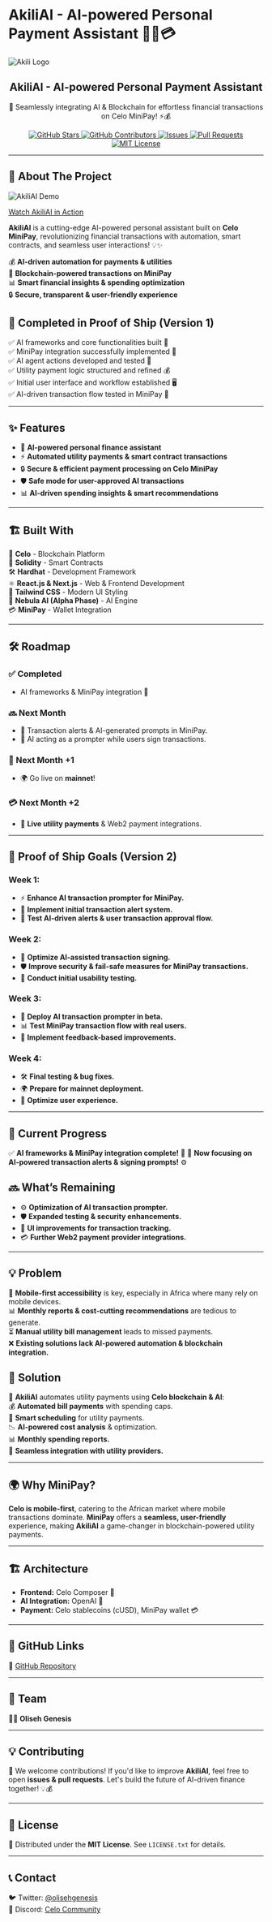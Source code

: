 # AkiliAI - AI-powered Personal Payment Assistant 🚀🤖💳


![Akili Logo](https://github.com/user-attachments/assets/e8cd702e-3a4e-4877-b213-bd205e47c377)


<p align="center">

  <h2 align="center">AkiliAI - AI-powered Personal Payment Assistant</h2>
  <p align="center">🔗 Seamlessly integrating AI & Blockchain for effortless financial transactions on Celo MiniPay! ⚡💰</p>
</p>

<p align="center">
  <a href="https://github.com/your-repo/akiliai/graphs/stars">
    <img alt="GitHub Stars" src="https://img.shields.io/github/stars/your-repo/akiliai?color=FCFF52" />
  </a>
  <a href="https://github.com/your-repo/akiliai/graphs/contributors">
    <img alt="GitHub Contributors" src="https://img.shields.io/github/contributors/your-repo/akiliai?color=E7E3D4" />
  </a>
  <a href="https://github.com/your-repo/akiliai/issues">
    <img alt="Issues" src="https://img.shields.io/github/issues/your-repo/akiliai?color=E7E3D4" />
  </a>
  <a href="https://github.com/your-repo/akiliai/pulls">
    <img alt="Pull Requests" src="https://img.shields.io/github/issues-pr/your-repo/akiliai?color=E7E3D4" />
  </a>
  <a href="https://opensource.org/license/mit/">
    <img alt="MIT License" src="https://img.shields.io/badge/License-MIT-yellow.svg" />
  </a>
</p>

---

## 🌟 About The Project


![AkiliAI Demo](https://github.com/user-attachments/assets/3fa09e41-a754-4e0d-a876-0a48577478da)

[Watch AkiliAI in Action](https://youtube.com/shorts/_TDeyDCGokY)

**AkiliAI** is a cutting-edge AI-powered personal assistant built on **Celo MiniPay**, revolutionizing financial transactions with automation, smart contracts, and seamless user interactions! 💡✨

💰 **AI-driven automation for payments & utilities**  
🔗 **Blockchain-powered transactions on MiniPay**  
📊 **Smart financial insights & spending optimization**  
🔒 **Secure, transparent & user-friendly experience**  

## 🚀 Completed in Proof of Ship (Version 1)

✅ AI frameworks and core functionalities built 🎉  
✅ MiniPay integration successfully implemented 🔗  
✅ AI agent actions developed and tested 🤖  
✅ Utility payment logic structured and refined 💰  
✅ Initial user interface and workflow established 🖥️  
✅ AI-driven transaction flow tested in MiniPay 🔄  

---

## ✨ Features

- 🤖 **AI-powered personal finance assistant**
- ⚡ **Automated utility payments & smart contract transactions**
- 🔒 **Secure & efficient payment processing on Celo MiniPay**
- 🛡️ **Safe mode for user-approved AI transactions**
- 📊 **AI-driven spending insights & smart recommendations**

---

## 🏗️ Built With

🚀 **Celo** - Blockchain Platform  
📜 **Solidity** - Smart Contracts  
🛠️ **Hardhat** - Development Framework  
⚛️ **React.js & Next.js** - Web & Frontend Development  
🎨 **Tailwind CSS** - Modern UI Styling  
🧠 **Nebula AI (Alpha Phase)** - AI Engine  
💳 **MiniPay** - Wallet Integration  

---

## 🛠️ Roadmap

### ✅ Completed
- AI frameworks & MiniPay integration 🎯

### 🔜 Next Month
- 🚨 Transaction alerts & AI-generated prompts in MiniPay.
- 🤖 AI acting as a prompter while users sign transactions.

### 📅 Next Month +1
- 🌍 Go live on **mainnet**!

### 💳 Next Month +2
- 🏦 **Live utility payments** & Web2 payment integrations.

---

## 🚧 Proof of Ship Goals (Version 2)

### Week 1:
- ⚡ **Enhance AI transaction prompter for MiniPay.**
- 🔔 **Implement initial transaction alert system.**
- 🔄 **Test AI-driven alerts & user transaction approval flow.**

### Week 2:
- 🔐 **Optimize AI-assisted transaction signing.**
- 🛡️ **Improve security & fail-safe measures for MiniPay transactions.**
- 🧪 **Conduct initial usability testing.**

### Week 3:
- 🚀 **Deploy AI transaction prompter in beta.**
- 📊 **Test MiniPay transaction flow with real users.**
- 🔄 **Implement feedback-based improvements.**

### Week 4:
- 🛠️ **Final testing & bug fixes.**
- 🌍 **Prepare for mainnet deployment.**
- 🎨 **Optimize user experience.**

---

## 📌 Current Progress

✅ **AI frameworks & MiniPay integration complete!** 🎯
🔨 **Now focusing on AI-powered transaction alerts & signing prompts!** ⚙️

## 🔜 What’s Remaining

- ⚙️ **Optimization of AI transaction prompter.**
- 🛡️ **Expanded testing & security enhancements.**
- 🎨 **UI improvements for transaction tracking.**
- 💳 **Further Web2 payment provider integrations.**

---

## 💡 Problem

📱 **Mobile-first accessibility** is key, especially in Africa where many rely on mobile devices.  
📊 **Monthly reports & cost-cutting recommendations** are tedious to generate.  
⏳ **Manual utility bill management** leads to missed payments.  
❌ **Existing solutions lack AI-powered automation & blockchain integration.**  

## 🎯 Solution

🚀 **AkiliAI** automates utility payments using **Celo blockchain & AI**:  
💰 **Automated bill payments** with spending caps.  
📆 **Smart scheduling** for utility payments.  
📉 **AI-powered cost analysis** & optimization.  
📊 **Monthly spending reports.**  
🔗 **Seamless integration with utility providers.**  

---

## 🌍 Why MiniPay?

**Celo is mobile-first**, catering to the African market where mobile transactions dominate. **MiniPay** offers a **seamless, user-friendly** experience, making **AkiliAI** a game-changer in blockchain-powered utility payments.  

---

## 🏗️ Architecture

- **Frontend:** Celo Composer 🎨  
- **AI Integration:** OpenAI 🤖  
- **Payment:** Celo stablecoins (cUSD), MiniPay wallet 💳  

---

## 🔗 GitHub Links

🔗 [GitHub Repository](https://github.com/Olisehgenesis/AkiliAI)

---

## 🤝 Team

👨‍💻 **Oliseh Genesis**  

---

## 💡 Contributing

🚀 We welcome contributions! If you'd like to improve **AkiliAI**, feel free to open **issues & pull requests**. Let's build the future of AI-driven finance together! 💡💰

---

## 📜 License

📝 Distributed under the **MIT License**. See `LICENSE.txt` for details.

---

## 📞 Contact

🐦 Twitter: [@olisehgenesis](https://twitter.com/illmindofbanana)  
💬 Discord: [Celo Community](https://discord.com/invite/celo)  
